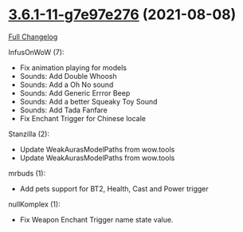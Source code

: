 # [3.6.1-11-g7e97e276](https://github.com/WeakAuras/WeakAuras2/tree/7e97e2768878a132e26f573f8cd178e387ca0afe) (2021-08-08)

[Full Changelog](https://github.com/WeakAuras/WeakAuras2/compare/3.6.1...7e97e2768878a132e26f573f8cd178e387ca0afe)

InfusOnWoW (7):

- Fix animation playing for models
- Sounds: Add Double Whoosh
- Sounds: Add a Oh No sound
- Sounds: Add Generic Errror Beep
- Sounds: Add a better Squeaky Toy Sound
- Sounds: Add Tada Fanfare
- Fix Enchant Trigger for Chinese locale

Stanzilla (2):

- Update WeakAurasModelPaths from wow.tools
- Update WeakAurasModelPaths from wow.tools

mrbuds (1):

- Add pets support for BT2, Health, Cast and Power trigger

nullKomplex (1):

- Fix Weapon Enchant Trigger name state value.

